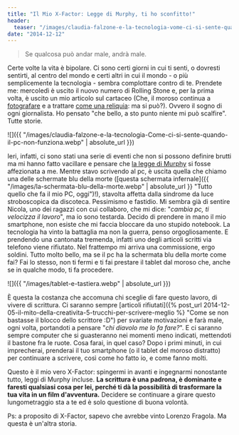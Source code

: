 ```yaml
---
title: "Il Mio X-Factor: Legge di Murphy, ti ho sconfitto!"
header:
  teaser: "/images/claudia-falzone-e-la-tecnologia-vome-ci-si-sente-quando-il-pc-non-funziona.webp"
date: "2014-12-12"
---
```


> Se qualcosa può andar male, andrà male.

Certe volte la vita è bipolare. Ci sono certi giorni in cui ti senti, o dovresti sentirti, al centro del mondo e certi altri in cui il mondo - o più semplicemente la tecnologia - sembra complottare contro di te. Prendete me: mercoledì è uscito il nuovo numero di Rolling Stone e, per la prima volta, è uscito un mio articolo sul cartaceo (Che, il moroso continua a [fotografare](http://tramusicaeparole.com/wp-content/uploads/2014/12/Claudia-Falzone-su-Rolling-Stone-Recension-David-Guetta.jpg "Foto dell'articolo su RS") e a trattare [come una reliquia](http://tramusicaeparole.com/wp-content/uploads/2014/12/Claudia-Falzone-con-Recensione-su-Rolling-Stone.jpg "Altra foto: le altre ve le risparmio"): ma si può?). Ovvero il sogno di ogni giornalista. Ho pensato "che bello, a sto punto niente mi può scalfire". Tutte storie.

![]({{ "/images/claudia-falzone-e-la-tecnologia-Come-ci-si-sente-quando-il-pc-non-funziona.webp" | absolute_url }})

Ieri, infatti, ci sono stati una serie di eventi che non si possono definire brutti ma mi hanno fatto vacillare e pensare che [la legge di Murphy](http://it.wikipedia.org/wiki/Legge_di_Murphy "Se qualcosa può andar male, andrà male") si fosse affezionata a me. Mentre stavo scrivendo al pc, è uscita quella che chiamo una delle schermate blu della morte ([questa schermata infernale]({{ "/images/la-schermata-blu-della-morte.webp" | absolute_url }} "Tutto quello che fa il mio PC, oggi")!), stavolta affetta dalla sindrome da luce stroboscopica da discoteca. Pessimismo e fastidio. Mi sembra già di sentire Nicola, uno dei ragazzi con cui collaboro, che mi dice: "_cambia pc, ti velocizza il lavoro_", ma io sono testarda. Decido di prendere in mano il mio smartphone, non esiste che mi faccia bloccare da uno stupido notebook. La tecnologia ha vinto la battaglia ma non la guerra, penso orgogliosamente. E prendendo una cantonata tremenda, infatti uno degli articoli scritti via telefono viene rifiutato. Nel frattempo mi arriva una commissione, ergo soldini. Tutto molto bello, ma se il pc ha la schermata blu della morte come fai? Fai lo stesso, non ti fermi e ti fai prestare il tablet dal moroso che, anche se in qualche modo, ti fa procedere.

![]({{ "/images/tablet-e-tastiera.webp" | absolute_url }})

È questa la costanza che accomuna chi sceglie di fare questo lavoro, di vivere di scrittura. Ci saranno sempre [articoli rifiutati]({% post_url 2014-12-05-il-mito-della-creativita-5-trucchi-per-scrivere-meglio %} "Come se non bastasse il blocco dello scrittore :D") per svariate motivazioni e farà male, ogni volta, portandoti a pensare "_chi diavolo me lo fa fare?_". E ci saranno sempre computer che si guasteranno nei momenti meno indicati, mettendoti il bastone fra le ruote. Cosa farai, in quel caso? Dopo i primi minuti, in cui imprecherai, prenderai il tuo smartphone (o il tablet del moroso distratto) per continuare a scrivere, così come ho fatto io, e come fanno molti.

Questo è il mio vero X-Factor: spingermi in avanti e ingegnarmi nonostante tutto, leggi di Murphy incluse. **La scrittura è una padrona, è dominante e faresti qualsiasi cosa per lei, perché ti dà la possibilità di trasformare la tua vita in un film d'avventura.** Decidere se continuare a girare questo lungometraggio sta a te ed è solo questione di buona volontà.

Ps: a proposito di X-Factor, sapevo che avrebbe vinto Lorenzo Fragola. Ma questa è un'altra storia.
